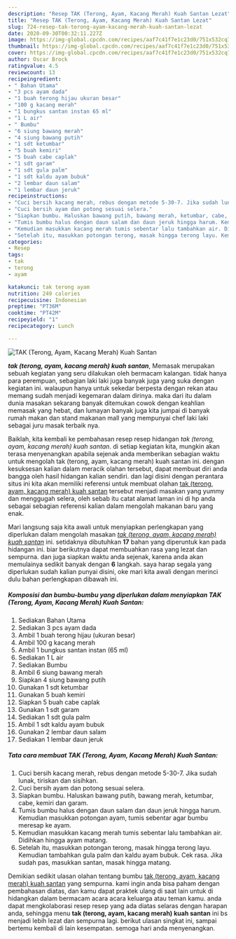```yaml
---
description: "Resep TAK (Terong, Ayam, Kacang Merah) Kuah Santan Lezat"
title: "Resep TAK (Terong, Ayam, Kacang Merah) Kuah Santan Lezat"
slug: 724-resep-tak-terong-ayam-kacang-merah-kuah-santan-lezat
date: 2020-09-30T00:32:11.227Z
image: https://img-global.cpcdn.com/recipes/aaf7c41f7e1c23d0/751x532cq70/tak-terong-ayam-kacang-merah-kuah-santan-foto-resep-utama.jpg
thumbnail: https://img-global.cpcdn.com/recipes/aaf7c41f7e1c23d0/751x532cq70/tak-terong-ayam-kacang-merah-kuah-santan-foto-resep-utama.jpg
cover: https://img-global.cpcdn.com/recipes/aaf7c41f7e1c23d0/751x532cq70/tak-terong-ayam-kacang-merah-kuah-santan-foto-resep-utama.jpg
author: Oscar Brock
ratingvalue: 4.5
reviewcount: 13
recipeingredient:
- " Bahan Utama"
- "3 pcs ayam dada"
- "1 buah terong hijau ukuran besar"
- "100 g kacang merah"
- "1 bungkus santan instan 65 ml"
- "1 L air"
- " Bumbu"
- "6 siung bawang merah"
- "4 siung bawang putih"
- "1 sdt ketumbar"
- "5 buah kemiri"
- "5 buah cabe caplak"
- "1 sdt garam"
- "1 sdt gula palm"
- "1 sdt kaldu ayam bubuk"
- "2 lembar daun salam"
- "1 lembar daun jeruk"
recipeinstructions:
- "Cuci bersih kacang merah, rebus dengan metode 5-30-7. Jika sudah lunak, tiriskan dan sisihkan."
- "Cuci bersih ayam dan potong sesuai selera."
- "Siapkan bumbu. Haluskan bawang putih, bawang merah, ketumbar, cabe, kemiri dan garam."
- "Tumis bumbu halus dengan daun salam dan daun jeruk hingga harum. Kemudian masukkan potongan ayam, tumis sebentar agar bumbu meresap ke ayam."
- "Kemudian masukkan kacang merah tumis sebentar lalu tambahkan air. Didihkan hingga ayam matang."
- "Setelah itu, masukkan potongan terong, masak hingga terong layu. Kemudian tambahkan gula palm dan kaldu ayam bubuk. Cek rasa. Jika sudah pas, masukkan santan, masak hingga matang."
categories:
- Resep
tags:
- tak
- terong
- ayam

katakunci: tak terong ayam 
nutrition: 249 calories
recipecuisine: Indonesian
preptime: "PT36M"
cooktime: "PT42M"
recipeyield: "1"
recipecategory: Lunch

---
```



![TAK (Terong, Ayam, Kacang Merah) Kuah Santan](https://img-global.cpcdn.com/recipes/aaf7c41f7e1c23d0/751x532cq70/tak-terong-ayam-kacang-merah-kuah-santan-foto-resep-utama.jpg)

<b><i>tak (terong, ayam, kacang merah) kuah santan</i></b>, Memasak merupakan sebuah kegiatan yang seru dilakukan oleh bermacam kalangan. tidak hanya para perempuan, sebagian laki laki juga banyak juga yang suka dengan kegiatan ini. walaupun hanya untuk sekedar berpesta dengan rekan atau memang sudah menjadi kegemaran dalam dirinya. maka dari itu dalam dunia masakan sekarang banyak ditemukan cowok dengan keahlian memasak yang hebat, dan lumayan banyak juga kita jumpai di banyak rumah makan dan stand makanan mall yang mempunyai chef laki laki sebagai juru masak terbaik nya.



Baiklah, kita kembali ke pembahasan resep resep hidangan <i>tak (terong, ayam, kacang merah) kuah santan</i>. di setiap kegiatan kita, mungkin akan terasa menyenangkan apabila sejenak anda memberikan sebagian waktu untuk mengolah tak (terong, ayam, kacang merah) kuah santan ini. dengan kesuksesan kalian dalam meracik olahan tersebut, dapat membuat diri anda bangga oleh hasil hidangan kalian sendiri. dan lagi disini dengan perantara situs ini kita akan memiliki referensi untuk membuat olahan <u>tak (terong, ayam, kacang merah) kuah santan</u> tersebut menjadi masakan yang yummy dan menggugah selera, oleh sebab itu catat alamat laman ini di hp anda sebagai sebagian referensi kalian dalam mengolah makanan baru yang enak.


Mari langsung saja kita awali untuk menyiapkan perlengkapan yang diperlukan dalam mengolah masakan <u><i>tak (terong, ayam, kacang merah) kuah santan</i></u> ini. setidaknya dibutuhkan <b>17</b> bahan yang diperuntuk kan pada hidangan ini. biar berikutnya dapat membuahkan rasa yang lezat dan sempurna. dan juga siapkan waktu anda sejenak, karena anda akan memulainya sedikit banyak dengan <b>6</b> langkah. saya harap segala yang diperlukan sudah kalian punyai disini, oke mari kita awali dengan merinci dulu bahan perlengkapan dibawah ini.

<!--inarticleads1-->

##### Komposisi dan bumbu-bumbu yang diperlukan dalam menyiapkan TAK (Terong, Ayam, Kacang Merah) Kuah Santan:

1. Sediakan  Bahan Utama
1. Sediakan 3 pcs ayam dada
1. Ambil 1 buah terong hijau (ukuran besar)
1. Ambil 100 g kacang merah
1. Ambil 1 bungkus santan instan (65 ml)
1. Sediakan 1 L air
1. Sediakan  Bumbu
1. Ambil 6 siung bawang merah
1. Siapkan 4 siung bawang putih
1. Gunakan 1 sdt ketumbar
1. Gunakan 5 buah kemiri
1. Siapkan 5 buah cabe caplak
1. Gunakan 1 sdt garam
1. Sediakan 1 sdt gula palm
1. Ambil 1 sdt kaldu ayam bubuk
1. Gunakan 2 lembar daun salam
1. Sediakan 1 lembar daun jeruk




<!--inarticleads2-->

##### Tata cara membuat TAK (Terong, Ayam, Kacang Merah) Kuah Santan:

1. Cuci bersih kacang merah, rebus dengan metode 5-30-7. Jika sudah lunak, tiriskan dan sisihkan.
1. Cuci bersih ayam dan potong sesuai selera.
1. Siapkan bumbu. Haluskan bawang putih, bawang merah, ketumbar, cabe, kemiri dan garam.
1. Tumis bumbu halus dengan daun salam dan daun jeruk hingga harum. Kemudian masukkan potongan ayam, tumis sebentar agar bumbu meresap ke ayam.
1. Kemudian masukkan kacang merah tumis sebentar lalu tambahkan air. Didihkan hingga ayam matang.
1. Setelah itu, masukkan potongan terong, masak hingga terong layu. Kemudian tambahkan gula palm dan kaldu ayam bubuk. Cek rasa. Jika sudah pas, masukkan santan, masak hingga matang.




Demikian sedikit ulasan olahan tentang bumbu <u>tak (terong, ayam, kacang merah) kuah santan</u> yang sempurna. kami ingin anda bisa paham dengan pembahasan diatas, dan kamu dapat praktek ulang di saat lain untuk di hidangkan dalam bermacam acara acara keluarga atau teman kamu. anda dapat mengkolaborasi resep resep yang ada diatas selaras dengan harapan anda, sehingga menu <b>tak (terong, ayam, kacang merah) kuah santan</b> ini bs menjadi lebih lezat dan sempurna lagi. berikut ulasan singkat ini, sampai bertemu kembali di lain kesempatan. semoga hari anda menyenangkan.
